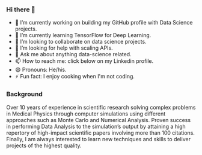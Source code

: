 ### Hi there 👋

<!--
**bal81/bal81** is a ✨ _special_ ✨ repository because its `README.md` (this file) appears on your GitHub profile.

Here are some ideas to get you started:
-->
- 🔭 I’m currently working on building my GitHub profile with Data Science projects.
- 🌱 I’m currently learning TensorFlow for Deep Learning.
- 👯 I’m looking to collaborate on data science projects.
- 🤔 I’m looking for help with scaling APIs.
- 💬 Ask me about anything data-science related.
- 📫 How to reach me: click below on my Linkedin profile.
- 😄 Pronouns: He/his.
- ⚡ Fun fact: I enjoy cooking when I'm not coding.



### Background
Over 10 years of experience in scientific research solving complex problems in Medical Physics through computer simulations using different approaches such as Monte Carlo and Numerical Analysis. Proven success in performing Data Analysis to the simulation’s output by attaining a high repertory of high-impact scientific papers involving more than 100 citations. Finally, I am always interested to learn new techniques and skills to deliver projects of the highest quality.

